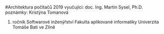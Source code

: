 #Architektura počítačů 2019
vyučující: doc. Ing. Martin Sysel, Ph.D.
poznámky: Kristýna Tomanová
1. ročník Softwarové inženýřství
Fakulta aplikované informatiky
Univerzita Tomáše Bati ve Zlíně
